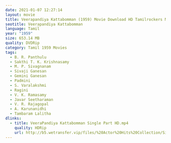 ```yaml
---
date: 2021-01-07 12:27:14
layout: movie
title: Veerapandiya Kattabomman (1959) Movie Download HD Tamilrockers Moviesda
seotitle: Veerapandiya Kattabomman
language: Tamil
year: "1959"
size: 653.14 MB
quality: DVDRip
category: Tamil 1959 Movies
tags:
  - B. R. Panthulu
  - Sakthi T. K. Krishnasamy
  - M. P. Sivagnanam
  - Sivaji Ganesan
  - Gemini Ganesan
  - Padmini
  - S. Varalakshmi
  - Ragini
  - V. K. Ramasamy
  - Javar Seetharaman
  - V. R. Rajagopal
  - A. Karunanidhi
  - Tambaram Lalitha
dlinks:
  - title: VeeraPandiya Kattabomman Single Part HD.mp4
    quality: HDRip
    url: http://b5.wetransfer.vip/files/%20Actor%20Hits%20Collection/Sivaji%20Movies%20Collections/VeeraPandiya%20Kattabomman%20(1959)/VeeraPandiya%20Kattabomman%20%20Single%20Part%20HD.mp4
---
```

